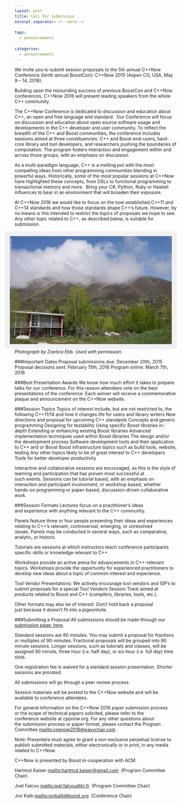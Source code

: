 ```yaml
---
layout: post
title: Call For Submission
excerpt_separator: <!--more-->

tags:
  - announcements
  
categories:
  - announcements
---
```

<style>
    img[alt=Aspen] { 
        float: right; 
        padding:10px;
        background: #f1f1f1;
        border:5px #f1f1f1 solid;
    }
    img[alt=Winners] {
        align: center;
        padding:10px;   
        background: #f1f1f1;    
        border:5px #f1f1f1 solid;
    }
</style>

We invite you to submit session proposals to the 5th annual C++Now Conference (tenth annual BoostCon): C++Now 2015 (Aspen CO, USA, May 9 – 14, 2016).

Building upon the resounding success of previous BoostCon and C++Now conferences, C++Now 2016 will present leading speakers from the whole C++ community.

<!--more-->

The C++Now Conference is dedicated to discussion and education about C++, an open and free language and standard.  Our Conference will focus on discussion and education about open source software usage and developments in the C++ developer and user community. To reflect the breadth of the C++ and Boost communities, the conference includes sessions aimed at three constituencies: C++ and Boost end-users, hard-core library and tool developers, and researchers pushing the boundaries of computation. The program fosters interaction and engagement within and across those groups, with an emphasis on discussion.

As a multi-paradigm language, C++ is a melting pot with the most compelling ideas from other programming communities blending in powerful ways. Historically, some of the most popular sessions at C++Now have highlighted these concepts, from DSLs to functional programming to transactional memory and more.  Bring your C#, Python, Ruby or Haskell influences to bear in an environment that will broaden their exposure.

At C++Now 2016 we would like to focus on the now established C++11 and C++14 standards and how those standards shape C++’s future. However, by no means is this intended to restrict the topics of proposals we hope to see. Any other topic related to C++, as described below, is suitable for submission.

![Aspen](/images/ZoeticaEbb/Aspen2015_ZoeticaEbb19.jpg "Photograph by Zoetica Ebb. Used with permission.")
_Photograph by Zoetica Ebb. Used with permission._

###Important Dates
Proposal submissions due: December 20th, 2015 
Proposal decisions sent: February 15th, 2016 
Program online: March 7th, 2016

###Best Presentation Awards
We know how much effort it takes to prepare talks for our conference. For this reason attendees vote on the best presentations of the conference. Each winner will receive a commemorative plaque and announcement on the C++Now website.

###Session Topics
Topics of interest include, but are not restricted to, the following
C++11/14 and how it changes life for users and library writers 
New directions and proposal for upcoming C++ standards 
Concepts and generic programming 
Designing for testability 
Using specific Boost libraries in-depth 
Extending or enhancing existing Boost libraries 
Advanced implementation techniques used within Boost libraries 
The design and/or the development process 
Software development tools and their application to C++ and or Boost 
Boost infrastructure topics such as build tools, website, testing 
Any other topics likely to be of great interest to C++ developers 
Tools for better developer productivity

Interactive and collaborative sessions are encouraged, as this is the style of learning and participation that has proven most successful at such events. Sessions can be tutorial based, with an emphasis on interaction and participant involvement, or workshop based, whether hands-on programming or paper-based, discussion-driven collaborative work.

###Session Formats
Lectures focus on a practitioner’s ideas and experience with anything relevant to the C++ community.

Panels feature three or four people presenting their ideas and experiences relating to C++’s relevant, controversial, emerging, or unresolved issues. Panels may be conducted in several ways, such as comparative, analytic, or historic.

Tutorials are sessions at which instructors teach conference participants specific skills or knowledge relevant to C++.

Workshops provide an active arena for advancements in C++-relevant topics. Workshops provide the opportunity for experienced practitioners to develop new ideas about a topic of common interest and experience.

Tool Vendor Presentations: We actively encourage tool vendors and ISP’s to submit proposals for a special Tool Vendors Session Track aimed at products related to Boost and C++ (compilers, libraries, tools, etc.).

Other formats may also be of interest. Don’t hold back a proposal just because it doesn’t fit into a pigeonhole.

###Submitting a Proposal
All submissions should be made through our <a href="/submission/">submission page: here</a>.

Standard sessions are 90 minutes. You may submit a proposal for fractions or multiples of 90-minutes. Fractional proposals will be grouped into 90 minute sessions. Longer sessions, such as tutorials and classes, will be assigned 90 minute, three hour (i.e. half day), or six hour (i.e. full day) time slots.

One registration fee is waived for a standard session presentation. Shorter sessions are prorated.

All submissions will go through a peer review process.

Session materials will be posted to the C++Now website and will be available to conference attendees.

For general information on the C++Now 2016 paper submission process or the scope of technical papers solicited, please refer to the conference website at cppnow.org. For any other questions about the submission process or paper format, please contact the Program Committee <mailto:cppnow2016@easychair.com> .

Note: Presenters must agree to grant a non-exclusive perpetual license to publish submitted materials, either electronically or in print, in any media related to C++Now.

C++Now is presented by Boost in-cooperation with ACM.

Hartmut Kaiser <mailto:hartmut.kaiser@gmail.com>  (Program Committee Chair)

Joel Falcou <mailto:joel.falcou@lri.fr>  (Program Committee Chair)

Jon Kalb <mailto:jonkalb@boost.org>  (Conference Chair)

